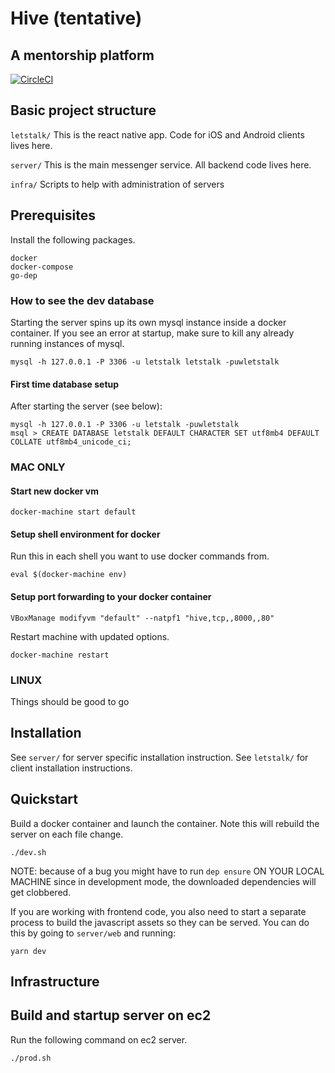 # Hive (tentative)
## A mentorship platform
[![CircleCI](https://circleci.com/gh/andrew749/letstalk.svg?style=svg&circle-token=188ccb7b28649151618bf95dd0259cd67a5a1b9f)](https://circleci.com/gh/andrew749/letstalk)

## Basic project structure

`letstalk/`
This is the react native app. Code for iOS and Android clients lives here.

`server/`
This is the main messenger service. All backend code lives here.

`infra/`
Scripts to help with administration of servers


## Prerequisites
Install the following packages.
```
docker
docker-compose
go-dep
```

### How to see the dev database
Starting the server spins up its own mysql instance inside a docker container. If you see an error at startup, make sure to kill any already running instances of mysql.
```
mysql -h 127.0.0.1 -P 3306 -u letstalk letstalk -puwletstalk
```

#### First time database setup
After starting the server (see below):
```
mysql -h 127.0.0.1 -P 3306 -u letstalk -puwletstalk
msql > CREATE DATABASE letstalk DEFAULT CHARACTER SET utf8mb4 DEFAULT COLLATE utf8mb4_unicode_ci;
```

### MAC ONLY

#### Start new docker vm
```
docker-machine start default
```

#### Setup shell environment for docker
Run this in each shell you want to use docker commands from.
```
eval $(docker-machine env)
```

#### Setup port forwarding to your docker container

```
VBoxManage modifyvm "default" --natpf1 "hive,tcp,,8000,,80"
```

Restart machine with updated options.
```
docker-machine restart
```

### LINUX
Things should be good to go

## Installation
See `server/` for server specific installation instruction. See `letstalk/` for client installation instructions.

## Quickstart
Build a docker container and launch the container. Note this will rebuild the server on each file change.
```
./dev.sh
```
NOTE: because of a bug you might have to run `dep ensure` ON YOUR LOCAL MACHINE
since in development mode, the downloaded dependencies will get clobbered.

If you are working with frontend code, you also need to start a separate process
to build the javascript assets so they can be served. You can do this by going to
`server/web` and running:

```
yarn dev
```

## Infrastructure

## Build and startup server on ec2
Run the following command on ec2 server.
```
./prod.sh
```
